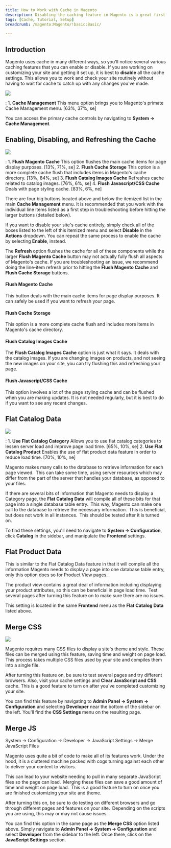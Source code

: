 ```yaml
---
title: How to Work with Cache in Magento
description: Disabling the caching feature in Magento is a great first step during initial setup.
tags: [Cache, Tutorial, Setup]
breadcrumb: /magento:Magento/!basic:Basic/

---
```


Introduction
-----

Magento uses cache in many different ways, so you'll notice several various caching features that you can enable or disable. If you are working on customizing your site and getting it set up, it is best to **disable** all the cache settings. This allows you to work and check your site routinely without having to wait for cache to catch up with any changes you've made.

![][cache]

:	1. **Cache Management** This menu option brings you to Magento's primate Cache Management menu. [63%, 37%, se]

You can access the primary cache controls by navigating to **System -> Cache Management**. 

Enabling, Disabling, and Refreshing the Cache
-----

![][cache2]

:	1. **Flush Magento Cache** This option flushes the main cache items for page display purposes. [13%, 71%, se]
	2. **Flush Cache Storage** This option is a more complete cache flush that includes items in Magento's cache directory. [13%, 84%, se]
	3. **Flush Catalog Images Cache** Refreshes cache related to catalog images. [76%, 6%, se]
	4. **Flush Javascript/CSS Cache** Deals with page styling cache. [83%, 6%, ne]

There are four big buttons located above and below the itemized list in the main **Cache Management** menu. It is recommended that you work with the individual line items listed as a first step in troubleshooting before hitting the larger buttons (detailed below).

If you want to disable your site's cache entirely, simply check all of the boxes listed to the left of this itemized menu and select **Disable** in the **Actions** dropdown. You can repeat the same process to enable the cache by selecting **Enable**, instead.

The **Refresh** option flushes the cache for all of these components while the larger **Flush Magento Cache** button may not actually fully flush all aspects of Magento's cache. If you are troubleshooting an issue, we recommend doing the line-item refresh prior to hitting the **Flush Magento Cache** and **Flush Cache Storage** buttons.

#### Flush Magento Cache

This button deals with the main cache items for page display purposes. It can safely be used if you want to refresh your page. 

#### Flush Cache Storage

This option is a more complete cache flush and includes more items in Magento's cache directory.

#### Flush Catalog Images Cache

The **Flush Catalog Images Cache** option is just what it says. It deals with the catalog images. If you are changing images on products, and not seeing the new images on your site, you can try flushing this and refreshing your page.

#### Flush Javascript/CSS Cache

This option involves a lot of the page styling cache and can be flushed when you are making updates. It is not needed regularly, but it is best to do if you want to see any recent changes.

Flat Catalog Data
-----

![][cache3]

:	1. **Use Flat Catalog Category** Allows you to use flat catalog categories to lessen server load and improve page load time. [65%, 10%, se]
	2. **Use Flat Catalog Product** Enables the use of flat product data feature in order to reduce load time. [70%, 10%, ne]

Magento makes many calls to the database to retrieve information for each page viewed. This can take some time, using server resources which may differ from the part of the server that handles your database, as opposed to your files. 

If there are several bits of information that Magento needs to display a Category page, the **Flat Catalog Data** will compile all of these bits for that page into a single database table entry. This way, Magento can make one call to the database to retrieve the necessary information. This is beneficial, but does not work in all instances. This should be tested after it is turned on.

To find these settings, you'll need to navigate to **System -> Configuration**, click **Catalog** in the sidebar, and manipulate the **Frontend** settings.

Flat Product Data
-----

This is similar to the Flat Catalog Data feature in that it will compile all the information Magento needs to display a page into one database table entry, only this option does so for Product View pages.

The product view contains a great deal of information including displaying your product attributes, so this can be beneficial in page load time. Test several pages after turning this feature on to make sure there are no issues.

This setting is located in the same **Frontend** menu as the **Flat Catalog Data** listed above.

Merge CSS
-----

![][cache4]

Magento requires many CSS files to display a site's theme and style. These files can be merged using this feature, saving time and weight on page load. This process takes multiple CSS files used by your site and compiles them into a single file. 

After turning this feature on, be sure to test several pages and try different browsers. Also, visit your cache settings and **Clear JavaScript and CSS** cache. This is a good feature to turn on after you've completed customizing your site.

You can find this feature by navigating to **Admin Panel -> System -> Configuration** and selecting **Developer** near the bottom of the sidebar on the left. You'll find the **CSS Settings** menu on the resulting page.

Merge JS
-----

System -> Configuration -> Developer -> JavaScript Settings -> Merge JavaScript Files

Magento uses quite a bit of code to make all of its features work. Under the hood, it is a cluttered machine packed with cogs turning against each other to deliver your content to visitors. 

This can lead to your website needing to pull in many separate JavaScript files so the page can load. Merging these files can save a good amount of time and weight on page load. This is a good feature to turn on once you are finished customizing your site and theme.

After turning this on, be sure to do testing on different browsers and go through different pages and features on your site. Depending on the scripts you are using, this may or may not cause issues.

You can find this option in the same page as the **Merge CSS** option listed above. Simply navigate to **Admin Panel -> System -> Configuration** and select **Developer** from the sidebar to the left. Once there, click on the **JavaScript Settings** section.

[cache]: assets/cache_1.jpeg
[cache2]: assets/cache_2.jpeg
[cache3]: assets/cache_3.jpeg
[cache4]: assets/cache_4.jpeg
